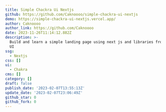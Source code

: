 ```yaml
---
title: Simple Chackra Ui Nextjs
github: https://github.com/Caknoooo/simple-chackra-ui-nextjs
demo: https://simple-chackra-ui-nextjs.vercel.app/
author: Caknoooo
author_link: https://github.com/Caknoooo
date: 2023-11-26T11:14:12.882Z
description: >-
  Build and learn a simple landing page using next js and libraries from chackra
  UI
ssg:
  - Nextjs
css: []
ui:
  - Chakra
cms: []
category: []
draft: false
publish_date: '2023-02-07T13:55:13Z'
update_date: '2023-02-07T23:06:49Z'
github_star: 0
github_fork: 0
---
```

